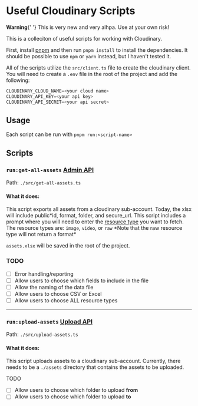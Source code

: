 # Useful Cloudinary Scripts

**Warning**{' '}
This is very new and very alhpa. Use at your own risk!

This is a colleciton of useful scripts for working with Cloudinary.

First, install [pnpm](https://pnpm.js.org/en/installation) and then run `pnpm install` to install the dependencies. It should be possible to use `npm` or `yarn` instead, but I haven't tested it.

All of the scripts utilize the `src/client.ts` file to create the cloudinary client. You will need to create a `.env` file in the root of the project and add the following:

```ts
CLOUDINARY_CLOUD_NAME=<your cloud name>
CLOUDINARY_API_KEY=<your api key>
CLOUDINARY_API_SECRET=<your api secret>
```

## Usage

Each script can be run with `pnpm run:<script-name>`

## Scripts

### `run:get-all-assets` [Admin API](https://cloudinary.com/documentation/admin_api)

Path: `./src/get-all-assets.ts`

#### What it does:

This script exports all assets from a cloudinary sub-account. Today, the xlsx will include public*id, format, folder, and secure_url. This script includes a prompt where you will need to enter the [resource type](https://cloudinary.com/documentation/admin_api#get_resources) you want to fetch. The resource types are: `image`, `video`, or `raw`
*Note that the raw resource type will not return a format\*

`assets.xlsx` will be saved in the root of the project.

### TODO

- [ ] Error handling/reporting
- [ ] Allow users to choose which fields to include in the file
- [ ] Allow the naming of the data file
- [ ] Allow users to choose CSV or Excel
- [ ] Allow users to choose ALL resource types

---

### `run:upload-assets` [Upload API](https://cloudinary.com/documentation/image_upload_api_reference)

Path: `./src/upload-assets.ts`

#### What it does:

This script uploads assets to a cloudinary sub-account. Currently, there needs to be a `./assets` directory that contains the assets to be uploaded.

TODO

- [ ] Allow users to choose which folder to upload **from**
- [ ] Allow users to choose which folder to upload **to**
